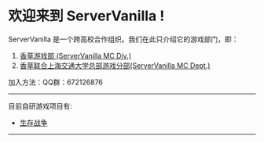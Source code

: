 # 欢迎来到 ServerVanilla !

ServerVanilla 是一个跨高校合作组织。我们在此只介绍它的游戏部门，即：

1. [香草游戏部 (ServerVanilla MC Div.)](../Vanilla/README.md)
2. [香草联合上海交通大学总部游戏分部(ServerVanilla MC Dept.)](../Vanilla/README.md)

加入方法：QQ群：672126876

---

目前自研游戏项目有:

- [生存战争](<Survival War/rules.md>)

---